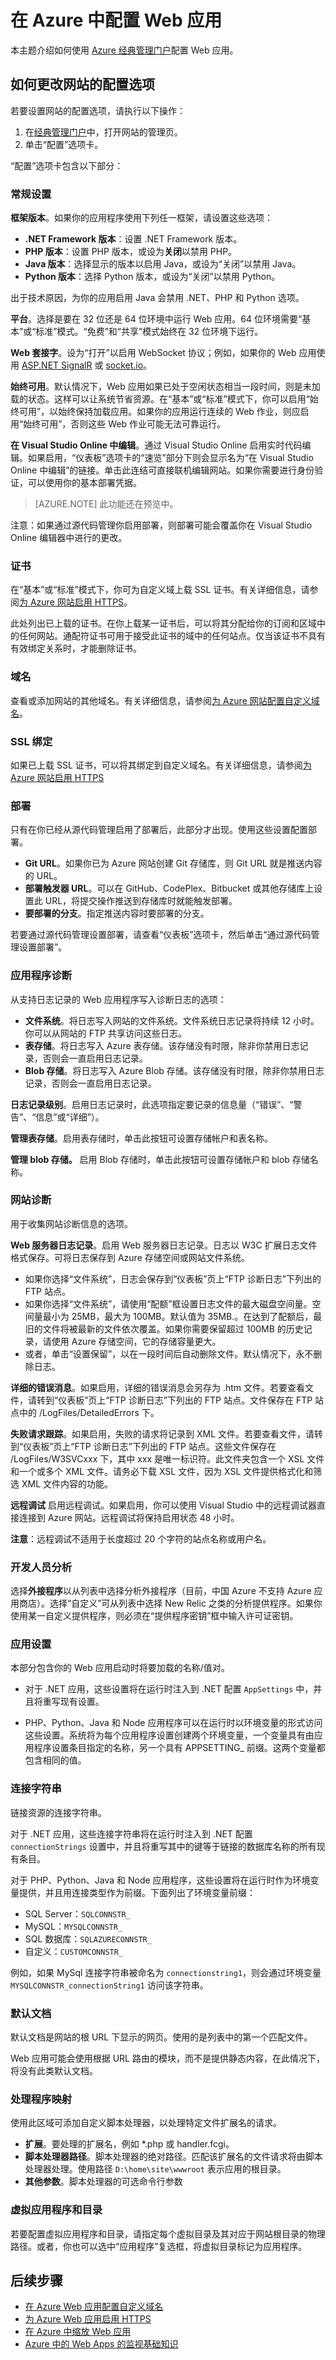 <properties 
	pageTitle="在 Azure 中配置 Web 应用" 
	description="如何在 Azure 中配置 Web 应用" 
	services="app-service\web" 
	documentationCenter="" 
	authors="rmcmurray" 
	manager="wpickett" 
	editor="jimbe"/>

<tags
	ms.service="app-service"
	ms.date="08/11/2016"
	wacn.date="09/26/2016"/>


# 在 Azure 中配置 Web 应用 #

本主题介绍如何使用 [Azure 经典管理门户](https://manage.windowsazure.cn/)配置 Web 应用。

## <a name="howtochangeconfig"></a>如何更改网站的配置选项

<!-- HOW TO: CHANGE CONFIGURATION OPTIONS FOR A WEBSITE -->

若要设置网站的配置选项，请执行以下操作：

1. 在[经典管理门户](https://manage.windowsazure.cn/)中，打开网站的管理页。
1. 单击“配置”选项卡。

“配置”选项卡包含以下部分：

### 常规设置

**框架版本**。如果你的应用程序使用下列任一框架，请设置这些选项：

- **.NET Framework 版本**：设置 .NET Framework 版本。
- **PHP 版本**：设置 PHP 版本，或设为**关闭**以禁用 PHP。
- **Java 版本**：选择显示的版本以启用 Java，或设为“关闭”以禁用 Java。 
- **Python 版本**：选择 Python 版本，或设为“关闭”以禁用 Python。

出于技术原因，为你的应用启用 Java 会禁用 .NET、PHP 和 Python 选项。

<a name="platform"></a> **平台**。选择是要在 32 位还是 64 位环境中运行 Web 应用。64 位环境需要“基本”或“标准”模式。“免费”和“共享”模式始终在 32 位环境下运行。

**Web 套接字**。设为“打开”以启用 WebSocket 协议；例如，如果你的 Web 应用使用 [ASP.NET SignalR] 或 [socket.io]。

<a name="alwayson"></a> **始终可用**。默认情况下，Web 应用如果已处于空闲状态相当一段时间，则是未加载的状态。这样可以让系统节省资源。在“基本”或“标准”模式下，你可以启用“始终可用”，以始终保持加载应用。如果你的应用运行连续的 Web 作业，则应启用“始终可用”，否则这些 Web 作业可能无法可靠运行。

**在 Visual Studio Online 中编辑**。通过 Visual Studio Online 启用实时代码编辑。如果启用，“仪表板”选项卡的“速览”部分下则会显示名为“在 Visual Studio Online 中编辑”的链接。单击此连结可直接联机编辑网站。如果你需要进行身份验证，可以使用你的基本部署凭据。

>[AZURE.NOTE]
> 此功能还在预览中。

注意：如果通过源代码管理你启用部署，则部署可能会覆盖你在 Visual Studio Online 编辑器中进行的更改。

### 证书

在“基本”或“标准”模式下，你可为自定义域上载 SSL 证书。有关详细信息，请参阅[为 Azure 网站启用 HTTPS](/documentation/articles/web-sites-configure-ssl-certificate/)。

此处列出已上载的证书。在你上载某一证书后，可以将其分配给你的订阅和区域中的任何网站。通配符证书可用于接受此证书的域中的任何站点。仅当该证书不具有有效绑定关系时，才能删除证书。

### 域名

查看或添加网站的其他域名。有关详细信息，请参阅[为 Azure 网站配置自定义域名](/documentation/articles/web-sites-custom-domain-name/)。

### SSL 绑定

如果已上载 SSL 证书，可以将其绑定到自定义域名。有关详细信息，请参阅[为 Azure 网站启用 HTTPS](/documentation/articles/web-sites-configure-ssl-certificate/)

### 部署

只有在你已经从源代码管理启用了部署后，此部分才出现。使用这些设置配置部署。

- **Git URL**。如果你已为 Azure 网站创建 Git 存储库，则 Git URL 就是推送内容的 URL。
- **部署触发器 URL**。可以在 GitHub、CodePlex、Bitbucket 或其他存储库上设置此 URL，将提交操作推送到存储库时就能触发部署。
- **要部署的分支**。指定推送内容时要部署的分支。

若要通过源代码管理设置部署，请查看“仪表板”选项卡，然后单击“通过源代码管理设置部署”。

### 应用程序诊断

从支持日志记录的 Web 应用程序写入诊断日志的选项：

- <strong>文件系统</strong>。将日志写入网站的文件系统。文件系统日志记录将持续 12 小时。你可以从网站的 FTP 共享访问这些日志。
- <strong>表存储</strong>。将日志写入 Azure 表存储。该存储没有时限，除非你禁用日志记录，否则会一直启用日志记录。 
- <strong>Blob 存储</strong>。将日志写入 Azure Blob 存储。该存储没有时限，除非你禁用日志记录，否则会一直启用日志记录。

<strong>日志记录级别</strong>。启用日志记录时，此选项指定要记录的信息量（“错误”、“警告”、“信息”或“详细”）。

**管理表存储**。启用表存储时，单击此按钮可设置存储帐户和表名称。

**管理 blob 存储。** 启用 Blob 存储时，单击此按钮可设置存储帐户和 blob 存储名称。

### 网站诊断

用于收集网站诊断信息的选项。

<strong>Web 服务器日志记录</strong>。启用 Web 服务器日志记录。日志以 W3C 扩展日志文件格式保存。可将日志保存到 Azure 存储空间或网站文件系统。
 
- 如果你选择“文件系统”<strong></strong>，日志会保存到“仪表板”页上“FTP 诊断日志”下列出的 FTP 站点。
- 如果你选择“文件系统”，请使用“配额”<strong></strong>框设置日志文件的最大磁盘空间量。空间量最小为 25MB，最大为 100MB。默认值为 35MB.。在达到了配额后，最旧的文件将被最新的文件依次覆盖。如果你需要保留超过 100MB 的历史记录，请使用 Azure 存储空间，它的存储容量更大。
- 或者，单击“设置保留”<strong></strong>，以在一段时间后自动删除文件。默认情况下，永不删除日志。   

<strong>详细的错误消息</strong>。如果启用，详细的错误消息会另存为 .htm 文件。若要查看文件，请转到“仪表板”页上“FTP 诊断日志”下列出的 FTP 站点。文件保存在 FTP 站点中的 /LogFiles/DetailedErrors 下。

<strong>失败请求跟踪</strong>。如果启用，失败的请求将记录到 XML 文件。若要查看文件，请转到“仪表板”页上“FTP 诊断日志”下列出的 FTP 站点。这些文件保存在 /LogFiles/W3SVCxxx 下，其中 xxx 是唯一标识符。此文件夹包含一个 XSL 文件和一个或多个 XML 文件。请务必下载 XSL 文件，因为 XSL 文件提供格式化和筛选 XML 文件内容的功能。

<strong>远程调试</strong> 启用远程调试。如果启用，你可以使用 Visual Studio 中的远程调试器直接连接到 Azure 网站。远程调试将保持启用状态 48 小时。

**注意**：远程调试不适用于长度超过 20 个字符的站点名称或用户名。

### 开发人员分析

选择<strong>外接程序</strong>以从列表中选择分析外接程序（目前，中国 Azure 不支持 Azure 应用商店）。选择“自定义”<strong></strong>可从列表中选择 New Relic 之类的分析提供程序。如果你使用某一自定义提供程序，则必须在“提供程序密钥”<strong></strong>框中输入许可证密钥。

### 应用设置

本部分包含你的 Web 应用启动时将要加载的名称/值对。

- 对于 .NET 应用，这些设置将在运行时注入到 .NET 配置 `AppSettings` 中，并且将重写现有设置。 

- PHP、Python、Java 和 Node 应用程序可以在运行时以环境变量的形式访问这些设置。系统将为每个应用程序设置创建两个环境变量，一个变量具有由应用程序设置条目指定的名称，另一个具有 APPSETTING\_ 前缀。这两个变量都包含相同的值。

### 连接字符串

链接资源的连接字符串。

对于 .NET 应用，这些连接字符串将在运行时注入到 .NET 配置 `connectionStrings` 设置中，并且将重写其中的键等于链接的数据库名称的所有现有条目。

对于 PHP、Python、Java 和 Node 应用程序，这些设置将在运行时作为环境变量提供，并且用连接类型作为前缀。下面列出了环境变量前缀：

- SQL Server：`SQLCONNSTR_`
- MySQL：`MYSQLCONNSTR_`
- SQL 数据库：`SQLAZURECONNSTR_`
- 自定义：`CUSTOMCONNSTR_`

例如，如果 MySql 连接字符串被命名为 `connectionstring1`，则会通过环境变量 `MYSQLCONNSTR_connectionString1` 访问该字符串。

### 默认文档

默认文档是网站的根 URL 下显示的网页。使用的是列表中的第一个匹配文件。

Web 应用可能会使用根据 URL 路由的模块，而不是提供静态内容，在此情况下，将没有此类默认文档。

### 处理程序映射

使用此区域可添加自定义脚本处理器，以处理特定文件扩展名的请求。

- **扩展**。要处理的扩展名，例如 *.php 或 handler.fcgi。
- **脚本处理器路径**。脚本处理器的绝对路径。匹配该扩展名的文件请求将由脚本处理器处理。使用路径 `D:\home\site\wwwroot` 表示应用的根目录。
- **其他参数**。脚本处理器的可选命令行参数 


### 虚拟应用程序和目录 
 
若要配置虚拟应用程序和目录，请指定每个虚拟目录及其对应于网站根目录的物理路径。或者，你也可以选中“应用程序”复选框，将虚拟目录标记为应用程序。

## 后续步骤

- [在 Azure Web 应用配置自定义域名]
- [为 Azure Web 应用启用 HTTPS]
- [在 Azure 中缩放 Web 应用]
- [Azure 中的 Web Apps 的监视基础知识]
 
<!-- URL List -->

[ASP.NET SignalR]: http://www.asp.net/signalr
[Azure Portal]: https://portal.azure.cn/
[在 Azure Web 应用配置自定义域名]: /documentation/articles/web-sites-custom-domain-name/
[Deploy to Staging Environments for Web Apps in Azure]: /documentation/articles/web-sites-staged-publishing/
[为 Azure Web 应用启用 HTTPS]: /documentation/articles/web-sites-configure-ssl-certificate/
[How to: Monitor web endpoint status]: http://go.microsoft.com/fwLink/?LinkID=279906
[Azure 中的 Web Apps 的监视基础知识]: /documentation/articles/web-sites-monitor/
[pipeline mode]: http://www.iis.net/learn/get-started/introduction-to-iis/introduction-to-iis-architecture#Application
[在 Azure 中缩放 Web 应用]: /documentation/articles/web-sites-scale/
[socket.io]: /documentation/articles/web-sites-nodejs-chat-app-socketio/
[Try Azure Web App]: https://tryappservice.azure.com/
[Using Git to deploy Web Apps in Azure]: /documentation/articles/web-sites-publish-source-control/

<!-- IMG List -->

[configure01]: ./media/web-sites-configure/configure01.png
[configure02]: ./media/web-sites-configure/configure02.png
[configure03]: ./media/web-sites-configure/configure03.png

<!---HONumber=Mooncake_0411_2016-->